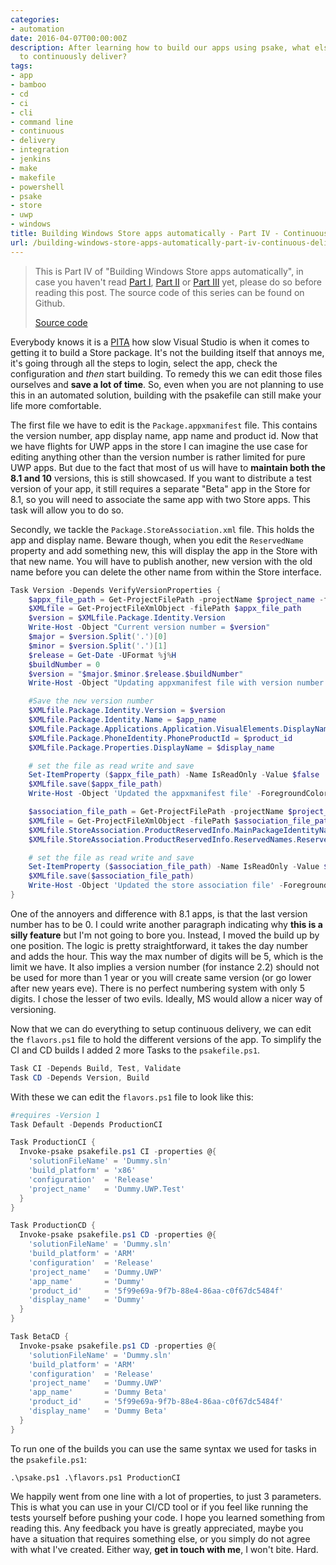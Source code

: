 ```yaml
---
categories:
- automation
date: 2016-04-07T00:00:00Z
description: After learning how to build our apps using psake, what else do we need
  to continuously deliver?
tags:
- app
- bamboo
- cd
- ci
- cli
- command line
- continuous
- delivery
- integration
- jenkins
- make
- makefile
- powershell
- psake
- store
- uwp
- windows
title: Building Windows Store apps automatically - Part IV - Continuous Delivery
url: /building-windows-store-apps-automatically-part-iv-continuous-delivery
---
```


> This is Part IV of "Building Windows Store apps automatically", in case you haven't read <a href="http://www.herebedragons.io/building-windows-store-apps-automatically-part-i-introduction" target="_blank">Part I</a>, <a href="http://www.herebedragons.io/building-windows-store-apps-automatically-part-ii-building" target="_blank">Part II</a> or <a href="http://www.herebedragons.io/building-windows-store-apps-automatically-part-iii-continuous-integration" target="_blank">Part III</a> yet, please do so before reading this post. The source code of this series can be found on Github.
>
> <a class="github_link" href="https://github.com/JanDeDobbeleer/psake-example" target="_blank" >Source code</a>

Everybody knows it is a <a href="http://www.urbandictionary.com/define.php?term=pita" target="_blank">PITA</a> how slow Visual Studio is when it comes to getting it to build a Store package. It's not the building itself that annoys me, it's going through all the steps to login, select the app, check the configuration and *then* start building. To remedy this we can edit those files ourselves and **save a lot of time**. So, even when you are not planning to use this in an automated solution, building with the psakefile can still make your life more comfortable.

The first file we have to edit is the `Package.appxmanifest` file. This contains the version number, app display name, app name and product id. Now that we have flights for UWP apps in the store I can imagine the use case for editing anything other than the version number is rather limited for pure UWP apps. But due to the fact that most of us will have to **maintain both the 8.1 and 10** versions, this is still showcased. If you want to distribute a test version of your app, it still requires a separate "Beta" app in the Store for 8.1, so you will need to associate the same app with two Store apps. This task will allow you to do so.

Secondly, we tackle the `Package.StoreAssociation.xml` file. This holds the app and display name. Beware though, when you edit the `ReservedName` property and add something new, this will display the app in the Store with that new name. You will have to publish another, new version with the old name before you can delete the other name from within the Store interface.

```powershell
Task Version -Depends VerifyVersionProperties {
    $appx_file_path = Get-ProjectFilePath -projectName $project_name -fileName 'Package.appxmanifest'
    $XMLfile = Get-ProjectFileXmlObject -filePath $appx_file_path
    $version = $XMLfile.Package.Identity.Version
    Write-Host -Object "Current version number = $version"
    $major = $version.Split('.')[0]
    $minor = $version.Split('.')[1]
    $release = Get-Date -UFormat %j%H
    $buildNumber = 0
    $version = "$major.$minor.$release.$buildNumber"
    Write-Host -Object "Updating appxmanifest file with version number $version" -ForegroundColor DarkCyan

    #Save the new version number
    $XMLfile.Package.Identity.Version = $version
    $XMLfile.Package.Identity.Name = $app_name
    $XMLfile.Package.Applications.Application.VisualElements.DisplayName = $display_name
    $XMLfile.Package.PhoneIdentity.PhoneProductId = $product_id
    $XMLfile.Package.Properties.DisplayName = $display_name

    # set the file as read write and save
    Set-ItemProperty ($appx_file_path) -Name IsReadOnly -Value $false
    $XMLfile.save($appx_file_path)
    Write-Host -Object 'Updated the appxmanifest file' -ForegroundColor DarkCyan

    $association_file_path = Get-ProjectFilePath -projectName $project_name -fileName 'Package.StoreAssociation.xml'
    $XMLfile = Get-ProjectFileXmlObject -filePath $association_file_path
    $XMLfile.StoreAssociation.ProductReservedInfo.MainPackageIdentityName = $app_name
    $XMLfile.StoreAssociation.ProductReservedInfo.ReservedNames.ReservedName = $display_name

    # set the file as read write and save
    Set-ItemProperty ($association_file_path) -Name IsReadOnly -Value $false
    $XMLfile.save($association_file_path)
    Write-Host -Object 'Updated the store association file' -ForegroundColor DarkCyan
}
```

One of the annoyers and difference with 8.1 apps, is that the last version number has to be 0. I could write another paragraph indicating why **this is a silly feature** but I'm not going to bore you. Instead, I moved the build up by one position. The logic is pretty straightforward, it takes the day number and adds the hour. This way the max number of digits will be 5, which is the limit we have. It also implies a version number (for instance 2.2) should not be used for more than 1 year or you will create same version (or go lower after new years eve). There is no perfect numbering system with only 5 digits. I chose the lesser of two evils. Ideally, MS would allow a nicer way of versioning.

Now that we can do everything to setup continuous delivery, we can edit the `flavors.ps1` file to hold the different versions of the app. To simplify the CI and CD builds I added 2 more Tasks to the `psakefile.ps1`.

```powershell
Task CI -Depends Build, Test, Validate
Task CD -Depends Version, Build
```

With these we can edit the `flavors.ps1` file to look like this:

```powershell
#requires -Version 1
Task Default -Depends ProductionCI

Task ProductionCI {
  Invoke-psake psakefile.ps1 CI -properties @{
    'solutionFileName' = 'Dummy.sln'
    'build_platform' = 'x86'
    'configuration'  = 'Release'
    'project_name'   = 'Dummy.UWP.Test'
  }
}

Task ProductionCD {
  Invoke-psake psakefile.ps1 CD -properties @{
    'solutionFileName' = 'Dummy.sln'
    'build_platform' = 'ARM'
    'configuration'  = 'Release'
    'project_name'   = 'Dummy.UWP'
    'app_name'       = 'Dummy'
    'product_id'     = '5f99e69a-9f7b-88e4-86aa-c0f67dc5484f'
    'display_name'   = 'Dummy'
  }
}

Task BetaCD {
  Invoke-psake psakefile.ps1 CD -properties @{
    'solutionFileName' = 'Dummy.sln'
    'build_platform' = 'ARM'
    'configuration'  = 'Release'
    'project_name'   = 'Dummy.UWP'
    'app_name'       = 'Dummy Beta'
    'product_id'     = '5f99e69a-9f7b-88e4-86aa-c0f67dc5484f'
    'display_name'   = 'Dummy Beta'
  }
}
```

To run one of the builds you can use the same syntax we used for tasks in the `psakefile.ps1`:

```shell
.\psake.ps1 .\flavors.ps1 ProductionCI
```

We happily went from one line with a lot of properties, to just 3 parameters. This is what you can use in your CI/CD tool or if you feel like running the tests yourself before pushing your code. I hope you learned something from reading this. Any feedback you have is greatly appreciated, maybe you have a situation that requires something else, or you simply do not agree with what I've created. Either way, **get in touch with me**, I won't bite. Hard.
